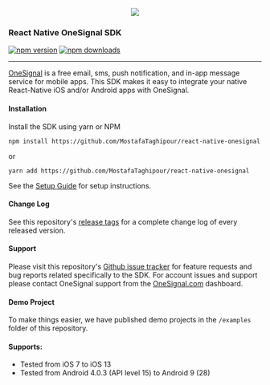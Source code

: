 <p align="center">
  <img src="https://onesignal.com/assets/common/logo_onesignal_color.png"/>
</p>

### React Native OneSignal SDK
[![npm version](https://img.shields.io/npm/v/react-native-onesignal.svg)](https://www.npmjs.com/package/react-native-onesignal) [![npm downloads](https://img.shields.io/npm/dm/react-native-onesignal.svg)](https://www.npmjs.com/package/react-native-onesignal)

---

[OneSignal](https://onesignal.com/) is a free email, sms, push notification, and in-app message service for mobile apps. This SDK makes it easy to integrate your native React-Native iOS and/or Android apps with OneSignal.

#### Installation

Install the SDK using yarn or NPM

```
npm install https://github.com/MostafaTaghipour/react-native-onesignal
```
or
```
yarn add https://github.com/MostafaTaghipour/react-native-onesignal
```

See the [Setup Guide](https://documentation.onesignal.com/docs/react-native-sdk-setup) for setup instructions.

#### Change Log
See this repository's [release tags](https://github.com/OneSignal/react-native-onesignal/releases) for a complete change log of every released version.

#### Support
Please visit this repository's [Github issue tracker](https://github.com/OneSignal/react-native-onesignal/issues) for feature requests and bug reports related specifically to the SDK.
For account issues and support please contact OneSignal support from the [OneSignal.com](https://onesignal.com) dashboard.

#### Demo Project
To make things easier, we have published demo projects in the `/examples` folder of this repository.

#### Supports: 
* Tested from iOS 7 to iOS 13
* Tested from Android 4.0.3 (API level 15) to Android 9 (28)
